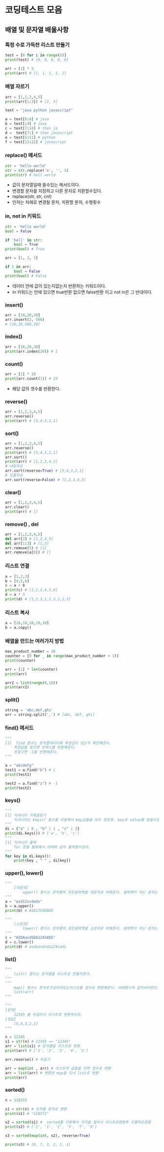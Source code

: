 # 코딩테스트 모음

## 배열 및 문자열 배울사항

### 특정 수로 가득찬 리스트 만들기

```python
test = [0 for i in range(5)]
print(test) # [0, 0, 0, 0, 0]

arr = [1] * 5
print(arr) # [1, 1, 1, 1, 1]
```

### 배열 자르기

```python
arr = [1,2,3,4,5]
print(arr[1:3]) # [2, 3]

text = "java python javascript"

a = text[0:4] # java   
b = text[:4] # java
c = text[7:14] # thon ja
d =  text[7:] # thon javascript
e = text[5:11] # python
f = text[12:22] # javascript
```

### replace() 메서드

```python
str = 'hello world'
str = str.replace('o', '', 1)
print(str) # hell world
```
- 값이 문자열일때 쓸수있는 메서드이다.
- 변경할 문자를 지정하고 다른 문자로 치환할수있다.
- replace(str, str, cnt)
- 인자는 차례로 변경될 문자, 치환할 문자, 수행횟수

### in, not in 키워드

```python
str = 'hello world'
bool = False

if 'hell' in str:
    bool = True
print(bool) # True

arr = [1, 2, 3]

if 2 in arr:
    bool = False
print(bool) # False
```
- 데이터 안에 값이 있는지없는지 반환하는 키워드이다.
- in 키워드는 안에 있으면 true반환 없으면 false반환 이고 not in은 그 반대이다.

### insert()

```python
arr = [10,20,30]
arr.insert(2, 500)
# [10,20,500,30]
```

### index()

```python
arr = [10,20,30]
print(arr.index(20)) # 1
```

### count()
```python
arr = [1] * 10
print(arr.count(1)) # 10
```

- 해당 값의 갯수를 반환한다.

### reverse()
```python
arr = [1,2,3,4,5]
arr.reverse()
print(arr) # [5,4,3,2,1]
```

### sort()
```python
arr = [1,2,3,4,5]
arr.reverse()
print(arr) # [5,4,3,2,1]
arr.sort()
print(arr) # [1,2,3,4,5]
# 내림차순
arr.sort(reverse=True) # [5,4,3,2,1]
# 오름차순
arr.sort(reverse=False) # [1,2,3,4,5]
```

### clear()
```python
arr = [1,2,3,4,5]
arr.clear()
print(arr) # []
```

### remove() , del

```python
arr = [1,2,3,4,5]
del arr[2] # [1,2,4,5]
del arr[1:3] # [1,5]
arr.remove(5) # [1]
arr.remove(a[0]) # []
```

### 리스트 연결

```python
a = [1,2,3]
b = [4,5,6]
c = a + b
print(c) # [1,2,3,4,5,6]
d = a * 3
print(d) # [1,2,3,1,2,3,1,2,3]
```

### 리스트 복사

```python
a = [10,10,10,10,10]
b = a.copy()
```

### 배열을 만드는 여러가지 방법

```python
max_product_number = 10
counter = [0 for _ in range(max_product_number + 1)]
print(counter)

arr = [1] * len(counter)
print(arr)

arr2 = list(range(0,10))
print(arr2)
```

### split()

```python
string = 'abc,def,ghi'
arr = string.split(',') # [abc, def, ghi]
```

### find() 메서드

```python
"""
[1]  find 함수는 문자열데이터에 특정값이 있는지 확인해준다.
    특정값을 찾으면 인덱스를 반환해준다.
    못찾으면 -1을 반환해준다.
"""

a = "abcdefg"
test1 = a.find("b") # 1
print(test1)

test2 = a.find("z") # -1
print(test2)
```

### keys()

```python
"""
[1] 딕셔너리 키묶음찾기
    딕셔너리는 keys() 함수를 이용해서 key값들을 모두 찾은후, key로 value를 찾을수있다. 
"""
di = {"a" : 0 , "b" : 1 , "c" : 2}
print(di.keys()) # ['a', 'b', 'c']
"""
[1] 딕셔너리 출력
    for 문을 활용해서 아래와 같이 출력할수있다.
"""
for key in di.keys():
    print(key , " " , di[key])
```

### upper(), lower()

```python
"""
    [대문자]
        upper() 함수는 문자열의 모든알파벳을 대문자로 바꿔준다. 알파벳이 아닌 문자는 아무영향없다.
"""
a = "asd12vsdads"
b = a.upper()
print(b) # ASD12VSDADS

"""
    [소문자]
        lower() 함수는 문자열의 모든알파벳을 소문자로 바꿔준다. 알파벳이 아닌 문자는 아무영향없다.
"""
c = "ASDAasdSDA124SADS"
d = c.lower()
print(d) # asdaasdsda124sads
```

### list()

```python
"""
    list() 함수는 문자열을 리스트로 만들어준다. 
"""
"""
    map() 함수는 문자로구성되어있는리스트를 정수로 변환해준다. 아래함수와 같이써야한다.
    list(arr)
"""

"""
[문제]
    12345 를 뒤집어서 리스트로 변환하시오. 
[정답]
    [5,4,3,2,1]
"""

n = 12345
s1 = str(n) # 12345 => "12345"
arr = list(s1) # 문자열을 리스트로 변환 
print(arr) # ['1', '2', '3', '4', '5']

arr.reverse() # 뒤집기

arr = map(int , arr) # 리스트의 값들을 전부 정수로 변환
arr = list(arr) # 변환된 map을 다시 list로 변환 
print(arr)
```

### sorted()

```python
n = 118372

s1 = str(n) # 숫자를 문자로 변환
print(s1) # "118372"

s2 = sorted(s1)	#  sorted를 이용해서 각각을 잘라서 리스트로변환후 오름차순정렬 
print(s2) # ['1', '1', '2', '3', '7', '8']

s3 = sorted(map(int, s2), reverse=True)

print(s3) # [8, 7, 3, 2, 1, 1]
```
